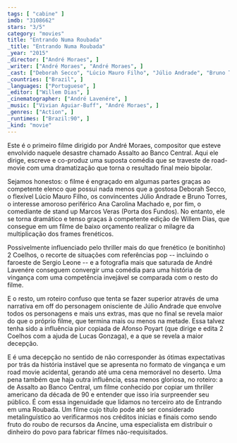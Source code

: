 ```yaml
---
tags: [ "cabine" ]
imdb: "3108662"
stars: "3/5"
category: "movies"
title: "Entrando Numa Roubada"
_title: "Entrando Numa Roubada"
_year: "2015"
_director: ["André Moraes", ]
_writer: ["André Moraes", "André Moraes", ]
_cast: ["Deborah Secco", "Lúcio Mauro Filho", "Júlio Andrade", "Bruno Torres", "Ana Carolina Machado", "Marcos Veras", "Tadeu Mello", "Tonico Pereira", "Thogun", ]
_countries: ["Brazil", ]
_languages: ["Portuguese", ]
_editor: ["Willem Dias", ]
_cinematographer: ["André Lavenére", ]
_music: ["Vivian Aguiar-Buff", "André Moraes", ]
_genres: ["Action", ]
_runtimes: ["Brazil:90", ]
_kind: "movie"
---
```

Este é o primeiro filme dirigido por André Moraes, compositor que esteve envolvido naquele desastre chamado Assalto ao Banco Central. Aqui ele dirige, escreve e co-produz uma suposta comédia que se traveste de road-movie com uma dramatização que torna o resultado final meio bipolar.

Sejamos honestos: o filme é engraçado em algumas partes graças ao competente elenco que possui nada menos que a gostosa Deborah Secco, o flexível Lúcio Mauro Filho, os convincentes Júlio Andrade e Bruno Torres, o interesse amoroso periférico Ana Carolina Machado e, por fim, o comediante de stand up Marcos Veras (Porta dos Fundos). No entanto, ele se torna dramático e tenso graças à competente edição de Willem Dias, que consegue em um filme de baixo orçamento realizar o milagre da multiplicação dos frames frenéticos.

Possivelmente influenciado pelo thriller mais do que frenético (e bonitinho) 2 Coelhos, o recorte de situações com referências pop -- incluindo o faroeste de Sergio Leone -- e a fotografia mais que saturada de André Lavenére conseguem convergir uma comédia para uma história de vingança com uma competência invejável se comparada com o resto do filme.

E o resto, um roteiro confuso que tenta se fazer superior através de uma narrativa em off do personagem onisciente de Júlio Andrade que envolve todos os personagens e mais uns extras, mas que no final se revela maior do que o próprio filme, que termina mais ou menos na metade. Essa talvez tenha sido a influência pior copiada de Afonso Poyart (que dirige e edita 2 Coelhos com a ajuda de Lucas Gonzaga), e a que se revela a maior decepção.

E é uma decepção no sentido de não corresponder às ótimas expectativas por trás da história instável que se apresenta no formato de vingança e um road movie acidental, gerando até uma cena memorável no deserto. Uma pena também que haja outra influência, essa menos gloriosa, no roteiro: a de Assalto ao Banco Central, um filme conhecido por copiar um thriller americano da década de 90 e entender que isso iria surpreender seu público. É com essa ingenuidade que lidamos no terceiro ato de Entrando em uma Roubada. Um filme cujo título pode até ser considerado metalinguístico ao verificarmos nos créditos inicias e finais como sendo fruto do roubo de recursos da Ancine, uma especialista em distribuir o dinheiro do povo para fabricar filmes não-requisitados.
